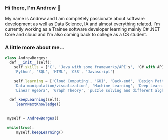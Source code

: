 ### Hi there, I'm Andrew 👋

My name is Andrew and I am completely passionate about software development as well as Data Science, IA and almost everything related. I'm currently working as a Trainee software developer learning mainly C# .NET Core and cloud and I'm also coming back to college as a CS student.

### A little more about me...

```javascript
class AndrewBorges:
  def __init__(self):
    self.skills = ['C', 'Java with some frameworks/API's', 'C# with API's and frameworks',
    'Python', 'SQL', 'HTML', 'CSS', 'Javascript']
    
    self.learning = ['Cloud Computing', 'GUI', 'Back-end', 'Design Patterns',
    'Data manipulation/visualization', 'Machine Learning', 'Deep Learning', 'statistics',
    'Linear Agebra', 'Graph Theory', 'puzzle solving and different alghorithms']
 
  def keepLearning(self):
     learnNextKnowledge()
    
    
 myself = AndrewBorges()
 
 while(true):
     myself.keepLearning()
```
